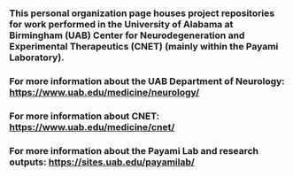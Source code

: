 ### This personal organization page houses project repositories for work performed in the University of Alabama at Birmingham (UAB) Center for Neurodegeneration and Experimental Therapeutics (CNET) (mainly within the Payami Laboratory).

### For more information about the UAB Department of Neurology: https://www.uab.edu/medicine/neurology/

### For more information about CNET: https://www.uab.edu/medicine/cnet/

### For more information about the Payami Lab and research outputs: https://sites.uab.edu/payamilab/
